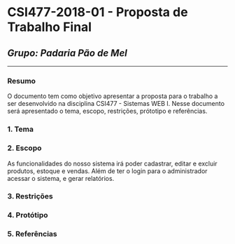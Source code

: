 # **CSI477-2018-01 - Proposta de Trabalho Final**
## *Grupo: Padaria Pão de Mel*

--------------

<!-- Descrever um resumo sobre o trabalho. -->

### Resumo
O documento tem como objetivo apresentar a proposta para o trabalho a ser desenvolvido na disciplina CSI477 - Sistemas WEB I. Nesse documento será apresentado o tema, escopo, restrições, prótotipo e referências.

<!-- Apresentar o tema. -->
### 1. Tema


<!-- Descrever e limitar o escopo da aplicação. -->
### 2. Escopo
As funcionalidades do nosso sistema irá poder cadastrar, editar e excluir produtos, estoque e vendas. Além de ter o login para o administrador acessar o sistema, e gerar relatórios.

<!-- Apresentar restrições de funcionalidades e de escopo. -->
### 3. Restrições


<!-- Construir alguns protótipos para a aplicação, disponibilizá-los no Github e descrever o que foi considerado. //-->
### 4. Protótipo

### 5. Referências
